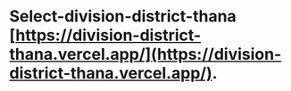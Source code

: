 # Select-division-district-thana [https://division-district-thana.vercel.app/](https://division-district-thana.vercel.app/).

